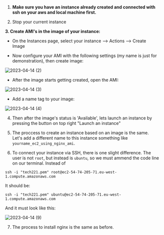 1. **Make sure you have an instance already created and connected with ssh on your aws and local machine first.**

2. Stop your current instance

**3. Create AMI's in the image of your instance:**

- On the Instances page, select your instance --> Actions --> Create Image

- Now configure your AMI with the following settings (my name is just for demonstration), then create image:

![2023-04-14 (2)](https://user-images.githubusercontent.com/129942042/232038956-b6891d23-3bcf-4856-aa71-7b6b2d954bbf.png)

- After the image starts getting created, open the AMI:

![2023-04-14 (3)](https://user-images.githubusercontent.com/129942042/232039408-a53e7f1b-f5c9-4a3b-b1b5-53f024ec6c08.jpg)

- Add a name tag to your image:

![2023-04-14 (4)](https://user-images.githubusercontent.com/129942042/232039674-b008cb5e-25d5-455e-9d73-ce3406f1b618.png)

4. Then after the image's status is 'Available', lets launch an instance by pressing the button on top right "Launch an instance"

5. The proccess to create an instance based on an image is the same. Let's add a different name to this instance something like `yourname_ec2_using_nginx_ami`.

6. To connect your instance via SSH, there is one slight difference. The user is not `root`, but instead is `ubuntu`, so we must ammend the code line on our terminal. Instead of 

````
ssh -i "tech221.pem" root@ec2-54-74-205-71.eu-west-1.compute.amazonaws.com
````

It should be: 

````
ssh -i "tech221.pem" ubuntu@ec2-54-74-205-71.eu-west-1.compute.amazonaws.com
````

And it must look like this:

![2023-04-14 (9)](https://user-images.githubusercontent.com/129942042/232040797-87e9cce2-d6aa-4483-a506-9fdf41975acc.png)

7. The process to install nginx is the same as before.
